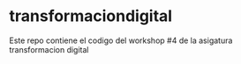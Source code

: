 # transformaciondigital
Este repo contiene el codigo del workshop #4 de la asigatura transformacion digital 

